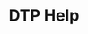 ---
title: "DTP Help"
tag: "dtp"
description: "Jobs where we cooperated as DTP support. Our role was to maintain proper sizing, correct color values, ensure brand consistency, and prepare bitmap graphics in high quality."
header_image: "/svg/header/dtp.svg"
header_color: "#AB3E68"
---
